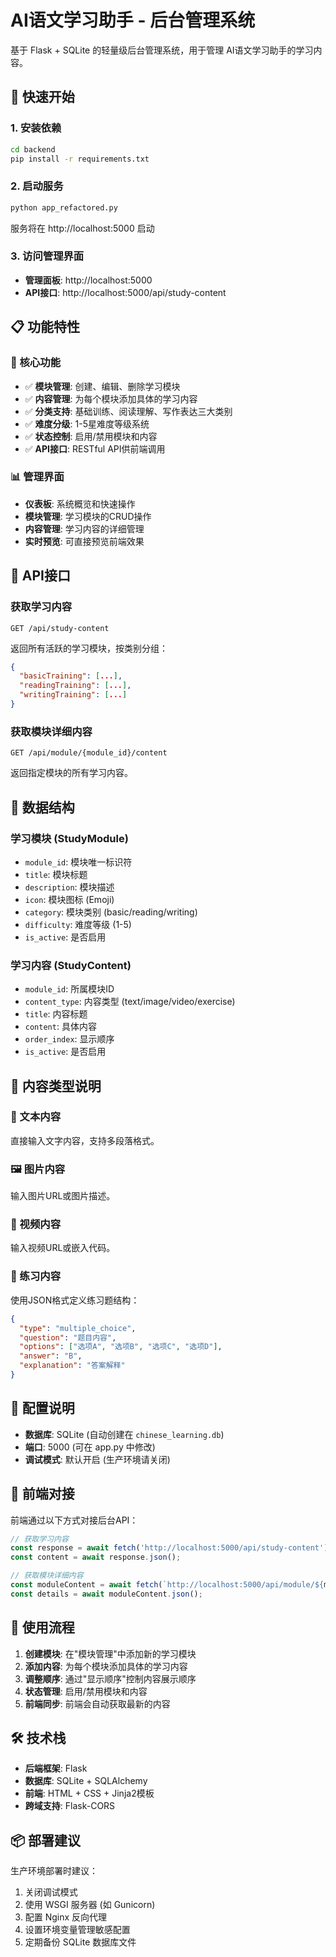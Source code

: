 # AI语文学习助手 - 后台管理系统

基于 Flask + SQLite 的轻量级后台管理系统，用于管理 AI语文学习助手的学习内容。

## 🚀 快速开始

### 1. 安装依赖

```bash
cd backend
pip install -r requirements.txt
```

### 2. 启动服务

```bash
python app_refactored.py
```

服务将在 http://localhost:5000 启动

### 3. 访问管理界面

- **管理面板**: http://localhost:5000
- **API接口**: http://localhost:5000/api/study-content

## 📋 功能特性

### 🎯 核心功能

- ✅ **模块管理**: 创建、编辑、删除学习模块
- ✅ **内容管理**: 为每个模块添加具体的学习内容
- ✅ **分类支持**: 基础训练、阅读理解、写作表达三大类别
- ✅ **难度分级**: 1-5星难度等级系统
- ✅ **状态控制**: 启用/禁用模块和内容
- ✅ **API接口**: RESTful API供前端调用

### 📊 管理界面

- **仪表板**: 系统概览和快速操作
- **模块管理**: 学习模块的CRUD操作
- **内容管理**: 学习内容的详细管理
- **实时预览**: 可直接预览前端效果

## 🔗 API接口

### 获取学习内容

```http
GET /api/study-content
```

返回所有活跃的学习模块，按类别分组：

```json
{
  "basicTraining": [...],
  "readingTraining": [...], 
  "writingTraining": [...]
}
```

### 获取模块详细内容

```http
GET /api/module/{module_id}/content
```

返回指定模块的所有学习内容。

## 📝 数据结构

### 学习模块 (StudyModule)

- `module_id`: 模块唯一标识符
- `title`: 模块标题
- `description`: 模块描述
- `icon`: 模块图标 (Emoji)
- `category`: 模块类别 (basic/reading/writing)
- `difficulty`: 难度等级 (1-5)
- `is_active`: 是否启用

### 学习内容 (StudyContent)

- `module_id`: 所属模块ID
- `content_type`: 内容类型 (text/image/video/exercise)
- `title`: 内容标题
- `content`: 具体内容
- `order_index`: 显示顺序
- `is_active`: 是否启用

## 🎨 内容类型说明

### 📝 文本内容
直接输入文字内容，支持多段落格式。

### 🖼️ 图片内容
输入图片URL或图片描述。

### 🎥 视频内容  
输入视频URL或嵌入代码。

### 🎯 练习内容
使用JSON格式定义练习题结构：

```json
{
  "type": "multiple_choice",
  "question": "题目内容",
  "options": ["选项A", "选项B", "选项C", "选项D"],
  "answer": "B",
  "explanation": "答案解释"
}
```

## 🔧 配置说明

- **数据库**: SQLite (自动创建在 `chinese_learning.db`)
- **端口**: 5000 (可在 app.py 中修改)
- **调试模式**: 默认开启 (生产环境请关闭)

## 📱 前端对接

前端通过以下方式对接后台API：

```javascript
// 获取学习内容
const response = await fetch('http://localhost:5000/api/study-content');
const content = await response.json();

// 获取模块详细内容
const moduleContent = await fetch(`http://localhost:5000/api/module/${moduleId}/content`);
const details = await moduleContent.json();
```

## 🎯 使用流程

1. **创建模块**: 在"模块管理"中添加新的学习模块
2. **添加内容**: 为每个模块添加具体的学习内容
3. **调整顺序**: 通过"显示顺序"控制内容展示顺序
4. **状态管理**: 启用/禁用模块和内容
5. **前端同步**: 前端会自动获取最新的内容

## 🛠️ 技术栈

- **后端框架**: Flask
- **数据库**: SQLite + SQLAlchemy
- **前端**: HTML + CSS + Jinja2模板
- **跨域支持**: Flask-CORS

## 📦 部署建议

生产环境部署时建议：

1. 关闭调试模式
2. 使用 WSGI 服务器 (如 Gunicorn)
3. 配置 Nginx 反向代理
4. 设置环境变量管理敏感配置
5. 定期备份 SQLite 数据库文件